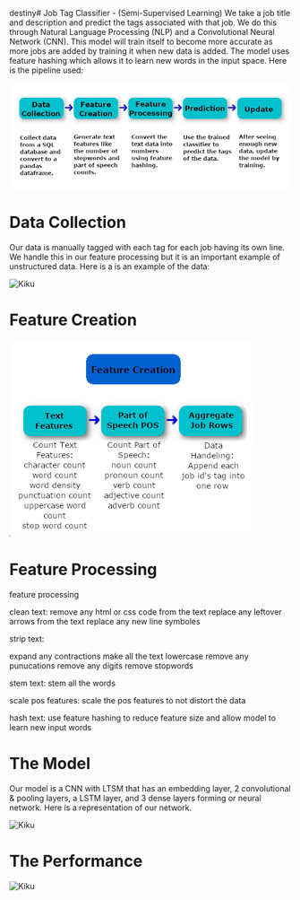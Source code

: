 destiny# Job Tag Classifier - (Semi-Supervised Learning)
We take a job title and description and predict the tags associated with that job. We do this through Natural Language Processing (NLP) and a Convolutional Neural Network (CNN). This model will train itself to become more accurate as more jobs are added by training it when new data is added. The model uses feature hashing which allows it to learn new words in the input space. Here is the pipeline used:

![Kiku](refs/pipeline.png)

# Data Collection

Our data is manually tagged with each tag for each job having its own line. We handle this in our feature processing but it is an important example of unstructured data. Here is a is an example of the data:

![Kiku](refs/data_example.png)

# Feature Creation

![Kiku](refs/feature_creation_example.png)

# Feature Processing

feature processing

clean text:
remove any html or css code from the text
replace any leftover arrows from the text
replace any new line symboles

strip text:

expand any contractions
make all the text lowercase
remove any punucations
remove any digits
remove stopwords

stem text:
stem all the words

scale pos features:
scale the pos features to not distort the data

hash text:
use feature hashing to reduce feature size and allow model to learn new input words



# The Model

Our model is a CNN with LTSM that has an embedding layer, 2 convolutional & pooling layers, a LSTM layer, and 3 dense layers forming or neural network. Here is a representation of our network.

![Kiku](refs/network.png)

# The Performance

![Kiku](refs/performence_metrics.png)
